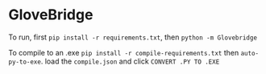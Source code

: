 # GloveBridge
To run, first `pip install -r requirements.txt`, then `python -m Glovebridge`

To compile to an .exe `pip install -r compile-requirements.txt` then `auto-py-to-exe`. load the `compile.json` and click `CONVERT .PY TO .EXE`
